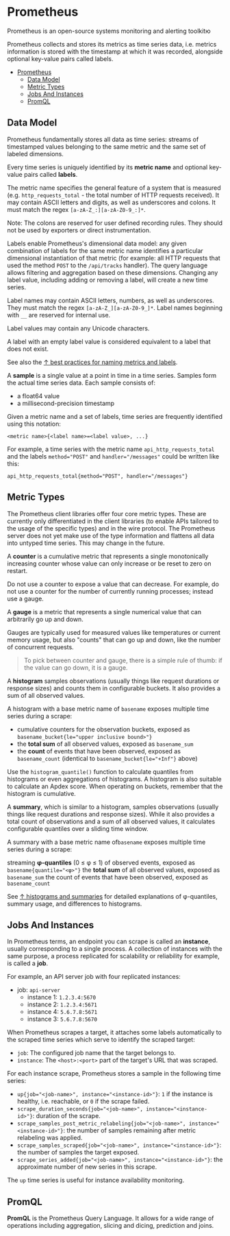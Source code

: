 # Prometheus

Prometheus is an open-source systems monitoring and alerting toolkitю

Prometheus collects and stores its metrics as time series data, i.e. metrics information is stored with the timestamp at which it was recorded, alongside optional key-value pairs called labels.

- [Prometheus](#prometheus)
  - [Data Model](#data-model)
  - [Metric Types](#metric-types)
  - [Jobs And Instances](#jobs-and-instances)
  - [PromQL](#promql)

## Data Model

Prometheus fundamentally stores all data as time series: streams of timestamped values belonging to the same metric and the same set of labeled dimensions.

Every time series is uniquely identified by its **metric name** and optional key-value pairs called **labels**.

The metric name specifies the general feature of a system that is measured (e.g. `http_requests_total` - the total number of HTTP requests received). It may contain ASCII letters and digits, as well as underscores and colons. It must match the regex `[a-zA-Z_:][a-zA-Z0-9_:]*`.

Note: The colons are reserved for user defined recording rules. They should not be used by exporters or direct instrumentation.

Labels enable Prometheus's dimensional data model: any given combination of labels for the same metric name identifies a particular dimensional instantiation of that metric (for example: all HTTP requests that used the method `POST` to the `/api/tracks` handler). The query language allows filtering and aggregation based on these dimensions. Changing any label value, including adding or removing a label, will create a new time series.

Label names may contain ASCII letters, numbers, as well as underscores. They must match the regex `[a-zA-Z_][a-zA-Z0-9_]*`. Label names beginning with `__` are reserved for internal use.

Label values may contain any Unicode characters.

A label with an empty label value is considered equivalent to a label that does not exist.

See also the [↑ best practices for naming metrics and labels](https://prometheus.io/docs/practices/naming/).

A **sample** is a single value at a point in time in a time series. Samples form the actual time series data. Each sample consists of:

- a float64 value
- a millisecond-precision timestamp

Given a metric name and a set of labels, time series are frequently identified using this notation:

```text
<metric name>{<label name>=<label value>, ...}
```

For example, a time series with the metric name `api_http_requests_total` and the labels `method="POST"` and `handler="/messages"` could be written like this:

```text
api_http_requests_total{method="POST", handler="/messages"}
```

## Metric Types

The Prometheus client libraries offer four core metric types. These are currently only differentiated in the client libraries (to enable APIs tailored to the usage of the specific types) and in the wire protocol. The Prometheus server does not yet make use of the type information and flattens all data into untyped time series. This may change in the future.

A **counter** is a cumulative metric that represents a single monotonically increasing counter whose value can only increase or be reset to zero on restart.

Do not use a counter to expose a value that can decrease. For example, do not use a counter for the number of currently running processes; instead use a gauge.

A **gauge** is a metric that represents a single numerical value that can arbitrarily go up and down.

Gauges are typically used for measured values like temperatures or current memory usage, but also "counts" that can go up and down, like the number of concurrent requests.

> To pick between counter and gauge, there is a simple rule of thumb: if the value can go down, it is a gauge.

A **histogram** samples observations (usually things like request durations or response sizes) and counts them in configurable buckets. It also provides a sum of all observed values.

A histogram with a base metric name of  `basename` exposes multiple time series during a scrape:

- cumulative counters for the observation buckets, exposed as `basename_bucket{le="upper inclusive bound>"}`
- the **total sum** of all observed values, exposed as `basename_sum`
- the **count** of events that have been observed, exposed as `basename_count` (identical to `basename_bucket{le="+Inf"}` above)

Use the `histogram_quantile()` function to calculate quantiles from histograms or even aggregations of histograms. A histogram is also suitable to calculate an Apdex score. When operating on buckets, remember that the histogram is cumulative.

A **summary**, which is similar to a histogram, samples observations (usually things like request durations and response sizes). While it also provides a total count of observations and a sum of all observed values, it calculates configurable quantiles over a sliding time window.

A summary with a base metric name of`basename` exposes multiple time series during a scrape:

streaming **φ-quantiles** (0 ≤ φ ≤ 1) of observed events, exposed as `basename{quantile="<φ>"}`
the **total sum** of all observed values, exposed as `basename_sum`
the count of events that have been observed, exposed as `basename_count`

See [↑ histograms and summaries](https://prometheus.io/docs/practices/histograms/) for detailed explanations of φ-quantiles, summary usage, and differences to histograms.

## Jobs And Instances

In Prometheus terms, an endpoint you can scrape is called an **instance**, usually corresponding to a single process. A collection of instances with the same purpose, a process replicated for scalability or reliability for example, is called a **job**.

For example, an API server job with four replicated instances:

- job: `api-server`
  - instance 1: `1.2.3.4:5670`
  - instance 2: `1.2.3.4:5671`
  - instance 4: `5.6.7.8:5671`
  - instance 3: `5.6.7.8:5670`

When Prometheus scrapes a target, it attaches some labels automatically to the scraped time series which serve to identify the scraped target:

- `job`: The configured job name that the target belongs to.
- `instance`: The `<host>:<port>` part of the target's URL that was scraped.

For each instance scrape, Prometheus stores a sample in the following time series:

- `up{job="<job-name>", instance="<instance-id>"}`: `1` if the instance is healthy, i.e. reachable, or `0` if the scrape failed.
- `scrape_duration_seconds{job="<job-name>", instance="<instance-id>"}`: duration of the scrape.
- `scrape_samples_post_metric_relabeling{job="<job-name>", instance="<instance-id>"}`: the number of samples remaining after metric relabeling was applied.
- `scrape_samples_scraped{job="<job-name>", instance="<instance-id>"}`: the number of samples the target exposed.
- `scrape_series_added{job="<job-name>", instance="<instance-id>"}`: the approximate number of new series in this scrape.

The `up` time series is useful for instance availability monitoring.

## PromQL

**PromQL** is the Prometheus Query Language. It allows for a wide range of operations including aggregation, slicing and dicing, prediction and joins.
